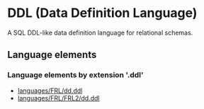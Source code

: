 # DDL (Data Definition Language)
A SQL DDL-like data definition language for relational schemas.
## Language elements
### Language elements by extension '.ddl'
* [languages/FRL/dd.ddl](../../languages/FRL/dd.ddl)
* [languages/FRL/FRL2/dd.ddl](../../languages/FRL/FRL2/dd.ddl)
